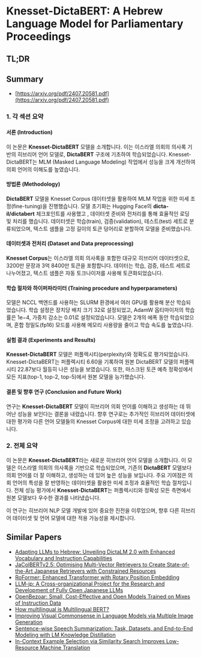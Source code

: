 # Knesset-DictaBERT: A Hebrew Language Model for Parliamentary Proceedings
## TL;DR
## Summary
- [https://arxiv.org/pdf/2407.20581.pdf](https://arxiv.org/pdf/2407.20581.pdf)

### 1. 각 섹션 요약

#### 서론 (Introduction)
이 논문은 **Knesset-DictaBERT** 모델을 소개합니다. 이는 이스라엘 의회의 의사록 기반의 히브리어 언어 모델로, **DictaBERT** 구조에 기초하여 학습되었습니다. Knesset-DictaBERT는 MLM (Masked Language Modeling) 작업에서 성능을 크게 개선하여 의회 언어의 이해도를 높였습니다.

#### 방법론 (Methodology)
**DictaBERT** 모델을 Knesset Corpus 데이터셋을 활용하여 MLM 작업을 위한 미세 조정(fine-tuning)을 진행했습니다. 모델 초기화는 Hugging Face의 **dicta-il/dictabert** 체크포인트를 사용했고  , 데이터셋 준비와 전처리를 통해 효율적인 로딩 및 처리를 했습니다. 데이터셋은 학습(train), 검증(validation), 테스트(test) 세트로 분류되었으며, 텍스트 샘플을 고정 길이의 토큰 덩어리로 분할하여 모델을 준비했습니다.

#### 데이터셋과 전처리 (Dataset and Data preprocessing)
**Knesset Corpus**는 이스라엘 의회 의사록을 포함한 대규모 히브리어 데이터셋으로, 3200만 문장과 3억 8400만 토큰을 포함합니다. 데이터는 학습, 검증, 테스트 세트로 나누어졌고, 텍스트 샘플은 자동 토크나이저를 사용해 토큰화되었습니다.

#### 학습 절차와 하이퍼파라미터 (Training procedure and hyperparameters)
모델은 NCCL 백엔드를 사용하는 SLURM 환경에서 여러 GPU를 활용해 분산 학습되었습니다. 학습 설정은 장치당 배치 크기 32로 설정되었고, AdamW 옵티마이저의 학습률은 1e−4, 가중치 감소는 0.01로 설정되었습니다. 모델은 2개의 에폭 동안 학습되었으며, 혼합 정밀도(fp16) 모드를 사용해 메모리 사용량을 줄이고 학습 속도를 높였습니다.

#### 실험 결과 (Experiments and Results)
**Knesset-DictaBERT** 모델은 퍼플렉시티(perplexity)와 정확도로 평가되었습니다. Knesset-DictaBERT는 퍼플렉시티 6.60을 기록하여 원본 DictaBERT 모델의 퍼플렉시티 22.87보다 월등히 나은 성능을 보였습니다. 또한, 마스크된 토큰 예측 정확성에서 모든 지표(top-1, top-2, top-5)에서 원본 모델을 능가했습니다.

#### 결론 및 향후 연구 (Conclusion and Future Work)
연구는 **Knesset-DictaBERT** 모델이 히브리어 의회 언어를 이해하고 생성하는 데 뛰어난 성능을 보인다는 결론을 내렸습니다. 향후 연구로는 추가적인 히브리어 데이터셋에 대한 평가와 다른 언어 모델들의 Knesset Corpus에 대한 미세 조정을 고려하고 있습니다.

### 2. 전체 요약
이 논문은 **Knesset-DictaBERT**라는 새로운 히브리어 언어 모델을 소개합니다. 이 모델은 이스라엘 의회의 의사록을 기반으로 학습되었으며, 기존의 **DictaBERT** 모델보다 의회 언어를 더 잘 이해하고, 생성하는 데 있어 높은 성능을 보입니다. 주요 기여점은 의회 언어의 특성을 잘 반영하는 데이터셋을 활용한 미세 조정과 효율적인 학습 절차입니다. 전체 성능 평가에서 **Knesset-DictaBERT**는 퍼플렉시티와 정확성 모든 측면에서 원본 모델보다 우수한 결과를 나타냈습니다.

이 연구는 히브리어 NLP 모델 개발에 있어 중요한 진전을 이루었으며, 향후 다른 히브리어 데이터셋 및 언어 모델에 대한 적용 가능성을 제시합니다.

## Similar Papers
- [Adapting LLMs to Hebrew: Unveiling DictaLM 2.0 with Enhanced Vocabulary and Instruction Capabilities](2407.07080.md)
- [JaColBERTv2.5: Optimising Multi-Vector Retrievers to Create State-of-the-Art Japanese Retrievers with Constrained Resources](2407.20750.md)
- [RoFormer: Enhanced Transformer with Rotary Position Embedding](2104.09864.md)
- [LLM-jp: A Cross-organizational Project for the Research and Development of Fully Open Japanese LLMs](2407.03963.md)
- [OpenBezoar: Small, Cost-Effective and Open Models Trained on Mixes of Instruction Data](2404.12195.md)
- [How multilingual is Multilingual BERT?](1906.01502.md)
- [Improving Visual Commonsense in Language Models via Multiple Image Generation](2406.13621.md)
- [Sentence-wise Speech Summarization: Task, Datasets, and End-to-End Modeling with LM Knowledge Distillation](2408.00205.md)
- [In-Context Example Selection via Similarity Search Improves Low-Resource Machine Translation](2408.00397.md)
